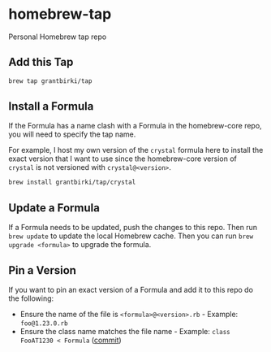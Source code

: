 # homebrew-tap

Personal Homebrew tap repo

## Add this Tap

```bash
brew tap grantbirki/tap
```

## Install a Formula

If the Formula has a name clash with a Formula in the homebrew-core repo, you will need to specify the tap name.

For example, I host my own version of the `crystal` formula here to install the exact version that I want to use since the homebrew-core version of `crystal` is not versioned with `crystal@<version>`.

```bash
brew install grantbirki/tap/crystal
```

## Update a Formula

If a Formula needs to be updated, push the changes to this repo. Then run `brew update` to update the local Homebrew cache. Then you can run `brew upgrade <formula>` to upgrade the formula.

## Pin a Version

If you want to pin an exact version of a Formula and add it to this repo do the following:

- Ensure the name of the file is `<formula>@<version>.rb` - Example: `foo@1.23.0.rb`
- Ensure the class name matches the file name - Example: `class FooAT1230 < Formula` ([commit](https://github.com/GrantBirki/homebrew-tap/commit/1dabf7980046740e4f00122f189693013ea47cb5))

